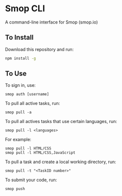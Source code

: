 # Smop CLI

A command-line interface for Smop (smop.io)

## To Install

Download this repository and run:
```sh
npm install -g
```

## To Use

To sign in, use: 
```
smop auth [username]
```
To pull all active tasks, run: 
```
smop pull -a 
```

To pull all actives tasks that use certain languages, run: 
```
smop pull -l <languages>
```
For example: 
```
smop pull -l HTML/CSS
smop pull -l HTML/CSS,JavaScript
```

To pull a task and create a local working directory, run:
```
smop pull -t "<TaskID number>"
```

To submit your code, run: 
```
smop push
```
